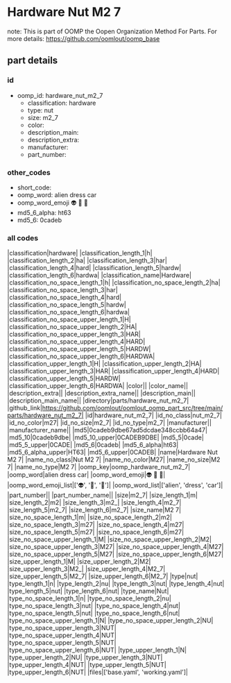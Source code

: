 # Hardware Nut M2 7  

note: This is part of OOMP the Oopen Organization Method For Parts. For more details: https://github.com/oomlout/oomp_base

##  part details





### id
* oomp_id: hardware_nut_m2_7
  * classification: hardware
  * type: nut
  * size: m2_7
  * color: 
  * description_main: 
  * description_extra: 
  * manufacturer: 
  * part_number: 

### other_codes
* short_code: 
* oomp_word: alien dress car
* oomp_word_emoji :alien: :dress: :car:
* md5_6_alpha: ht63
* md5_6: 0cadeb

### all codes 
|classification|hardware|
|classification_length_1|h|
|classification_length_2|ha|
|classification_length_3|har|
|classification_length_4|hard|
|classification_length_5|hardw|
|classification_length_6|hardwa|
|classification_name|Hardware|
|classification_no_space_length_1|h|
|classification_no_space_length_2|ha|
|classification_no_space_length_3|har|
|classification_no_space_length_4|hard|
|classification_no_space_length_5|hardw|
|classification_no_space_length_6|hardwa|
|classification_no_space_upper_length_1|H|
|classification_no_space_upper_length_2|HA|
|classification_no_space_upper_length_3|HAR|
|classification_no_space_upper_length_4|HARD|
|classification_no_space_upper_length_5|HARDW|
|classification_no_space_upper_length_6|HARDWA|
|classification_upper_length_1|H|
|classification_upper_length_2|HA|
|classification_upper_length_3|HAR|
|classification_upper_length_4|HARD|
|classification_upper_length_5|HARDW|
|classification_upper_length_6|HARDWA|
|color||
|color_name||
|description_extra||
|description_extra_name||
|description_main||
|description_main_name||
|directory|parts/hardware_nut_m2_7|
|github_link|https://github.com/oomlout/oomlout_oomp_part_src/tree/main/parts/hardware_nut_m2_7|
|id|hardware_nut_m2_7|
|id_no_class|nut_m2_7|
|id_no_color|m27|
|id_no_size|m2_7|
|id_no_type|m2_7|
|manufacturer||
|manufacturer_name||
|md5|0cadeb9dbe67ad5dcdae348ccbb64a47|
|md5_10|0cadeb9dbe|
|md5_10_upper|0CADEB9DBE|
|md5_5|0cade|
|md5_5_upper|0CADE|
|md5_6|0cadeb|
|md5_6_alpha|ht63|
|md5_6_alpha_upper|HT63|
|md5_6_upper|0CADEB|
|name|Hardware Nut M2 7|
|name_no_class|Nut M2 7|
|name_no_color|M27|
|name_no_size|M2 7|
|name_no_type|M2 7|
|oomp_key|oomp_hardware_nut_m2_7|
|oomp_word|alien dress car|
|oomp_word_emoji|:alien: :dress: :car:|
|oomp_word_emoji_list|[':alien:', ':dress:', ':car:']|
|oomp_word_list|['alien', 'dress', 'car']|
|part_number||
|part_number_name||
|size|m2_7|
|size_length_1|m|
|size_length_2|m2|
|size_length_3|m2_|
|size_length_4|m2_7|
|size_length_5|m2_7|
|size_length_6|m2_7|
|size_name|M2 7|
|size_no_space_length_1|m|
|size_no_space_length_2|m2|
|size_no_space_length_3|m27|
|size_no_space_length_4|m27|
|size_no_space_length_5|m27|
|size_no_space_length_6|m27|
|size_no_space_upper_length_1|M|
|size_no_space_upper_length_2|M2|
|size_no_space_upper_length_3|M27|
|size_no_space_upper_length_4|M27|
|size_no_space_upper_length_5|M27|
|size_no_space_upper_length_6|M27|
|size_upper_length_1|M|
|size_upper_length_2|M2|
|size_upper_length_3|M2_|
|size_upper_length_4|M2_7|
|size_upper_length_5|M2_7|
|size_upper_length_6|M2_7|
|type|nut|
|type_length_1|n|
|type_length_2|nu|
|type_length_3|nut|
|type_length_4|nut|
|type_length_5|nut|
|type_length_6|nut|
|type_name|Nut|
|type_no_space_length_1|n|
|type_no_space_length_2|nu|
|type_no_space_length_3|nut|
|type_no_space_length_4|nut|
|type_no_space_length_5|nut|
|type_no_space_length_6|nut|
|type_no_space_upper_length_1|N|
|type_no_space_upper_length_2|NU|
|type_no_space_upper_length_3|NUT|
|type_no_space_upper_length_4|NUT|
|type_no_space_upper_length_5|NUT|
|type_no_space_upper_length_6|NUT|
|type_upper_length_1|N|
|type_upper_length_2|NU|
|type_upper_length_3|NUT|
|type_upper_length_4|NUT|
|type_upper_length_5|NUT|
|type_upper_length_6|NUT|
|files|['base.yaml', 'working.yaml']|
